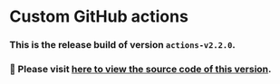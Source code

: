 # Custom GitHub actions
### This is the release build of version `actions-v2.2.0`.
### :pushpin: Please visit [here to view the source code of this version](https://github.com/woocommerce/grow/tree/ae27b4e5c262adf5cd5931ce48d17ffff16fd651/packages/github-actions).
